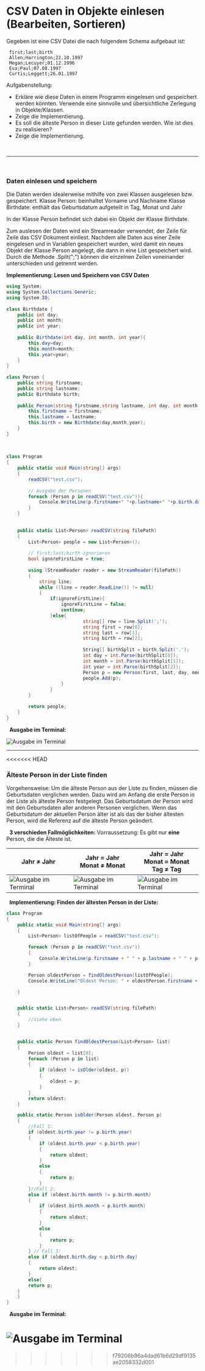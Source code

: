 # CSV Daten in Objekte einlesen (Bearbeiten, Sortieren)

Gegeben ist eine CSV Datei die nach folgendem Schema aufgebaut ist:

```
 first;last;birth
 Allen;Harrington;22.10.1997
 Megan;Lecuyer;01.12.1996
 Eva;Paul;07.08.1997
 Curtis;Leggett;26.01.1997
```

Aufgabenstellung:

- Erkläre wie diese Daten in einem Programm eingelesen und gespeichert werden könnten. Verwende eine sinnvolle und übersichtliche Zerlegung in Objekte/Klassen.
- Zeige die Implementierung.
- Es soll die älteste Person in dieser Liste gefunden werden. Wie ist dies zu realisieren?
- Zeige die Implementierung.


&nbsp;

---

&nbsp;

### Daten einlesen und speichern

Die Daten werden idealerweise mithilfe von zwei Klassen ausgelesen bzw. gespeichert.
Klasse Person: beinhaltet Vorname und Nachname
Klasse Birthdate: enthält das Geburtsdatum aufgeteilt in Tag, Monat und Jahr

In der Klasse Person befindet sich dabei ein Objekt der Klasse Birthdate.


Zum auslesen der Daten wird ein Streamreader verwendet, der Zeile für Zeile das CSV Dokument einliest. Nachdem alle Daten aus einer Zeile eingelesen und in Variablen gespeichert wurden, wird damit ein neues Objekt der Klasse Person angelegt, die dann in eine List gespeichert wird. Durch die Methode .Split(";") können die einzelnen Zeilen voneinander unterschieden und getrennt werden. 

**Implementierung: Lesen und Speichern von CSV Daten**


		
```cs
using System;
using System.Collections.Generic;
using System.IO;
    
class Birthdate {
    public int day;
    public int month;
    public int year;
    
    public Birthdate(int day, int month, int year){
    	this.day=day;
    	this.month=month;
    	this.year=year;
    }
} 
    
class Person {
    public string firstname;
    public string lastname;
    public Birthdate birth;
    
    public Person(string firstname,string lastname, int day, int month, int year){
    	this.firstname = firstname;
    	this.lastname = lastname;
    	this.birth = new Birthdate(day,month,year);
    }
}
    
    
    
class Program
{
    public static void Main(string[] args)
    {
    	readCSV("test.csv");
    		
    	// Ausgabe der Personen				
    	foreach (Person p in readCSV("test.csv")){
    	    Console.WriteLine(p.firstname+" "+p.lastname+" "+p.birth.day+"."+p.birth.month+"."+p.birth.year);
    	}			
    }
    
    
    public static List<Person> readCSV(string filePath)
    {
    	List<Person> people = new List<Person>();
    
    	// first;last;birth ignorieren
    	bool ignoreFirstLine = true;
    
    	using (StreamReader reader = new StreamReader(filePath))
    	{
    		string line;
    		while ((line = reader.ReadLine()) != null)
    		{
    			if(ignoreFirstLine){
    			    ignoreFirstLine = false;
    			    continue;
    			}else{
                            string[] row = line.Split(';');
                            string first = row[0];
                            string last = row[1];
                            string birth = row[2];
                
                            String[] birthSplit = birth.Split('.');
                            int day = int.Parse(birthSplit[0]);
                            int month = int.Parse(birthSplit[1]);
                            int year = int.Parse(birthSplit[2]);
                            Person p = new Person(first, last, day, month, year);
                            people.Add(p);
    		        }
    	        }
        }
    		
        return people;
    }
}
```

&nbsp;
**Ausgabe im Terminal:**

![Ausgabe im Terminal](./img/CSV_ausgeben.png)

---
<<<<<<< HEAD


### Älteste Person in der Liste finden

Vorgehensweise: Um die älteste Person aus der Liste zu finden, müssen die Geburtsdaten verglichen werden. Dazu wird am Anfang die erste Person in der Liste als älteste Person festgelegt. Das Geburtsdatum der Person wird mit den Geburtsdaten aller anderen Personen verglichen.
Wenn das Geburtsdatum der aktuellen Person älter ist als das der bisher ältesten Person, wird die Referenz auf die älteste Person geändert. 

&nbsp;
**3 verschieden Fallmöglichkeiten:**
Vorraussetzung: Es gibt nur **eine** Person, die die Älteste ist. 

| Jahr ≠ Jahr | Jahr = Jahr<br> Monat ≠ Monat | Jahr = Jahr<br>Monat = Monat<br>Tag ≠ Tag |
|----------|----------|----------|
| ![Ausgabe im Terminal](./img/Fall1.png)   | ![Ausgabe im Terminal](./img/Fall2.png)   | ![Ausgabe im Terminal](./img/Fall3.png)   |

&nbsp;
**Implementierung: Finden der ältesten Person in der Liste:**

```cs
class Program
{
    public static void Main(string[] args)
    {
        List<Person> listOfPeople = readCSV("test.csv");

        foreach (Person p in readCSV("test.csv"))
        {
            Console.WriteLine(p.firstname + " " + p.lastname + " " + p.birth.day + "." + p.birth.month + "." + p.birth.year);
        }

        Person oldestPerson = findOldestPerson(listOfPeople);
        Console.WriteLine("Oldest Person: " + oldestPerson.firstname + " " + oldestPerson.lastname);

    }


    public static List<Person> readCSV(string filePath)
    {
        //siehe oben
    }


    public static Person findOldestPerson(List<Person> list)
    {
        Person oldest = list[0];
        foreach (Person p in list)
        {
            if (oldest != isOlder(oldest, p))
            {
                oldest = p;
            }
        }
        return oldest;
    }

    public static Person isOlder(Person oldest, Person p)
    {
        //Fall 1:
        if (oldest.birth.year != p.birth.year)
        {
            if (oldest.birth.year < p.birth.year)
            {
                return oldest;
            }
            else
            {
                return p;
            }
        }//Fall 2:
        else if (oldest.birth.month != p.birth.month)
        {
            if (oldest.birth.month < p.birth.month)
            {
                return oldest;
            }
            else
            {
                return p;
            }
        } // Fall 3:
        else if (oldest.birth.day < p.birth.day)
        {
            return oldest;
        }
        else{ 
	    return p; 
	}
    }
}


```

&nbsp;
**Ausgabe im Terminal:**

![Ausgabe im Terminal](./img/Ausgabe_oldest.png)
=======
>>>>>>> f79206b96a4dad61b6d29df9135ae2058332d001
